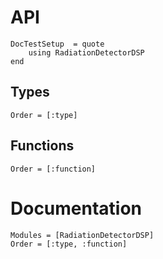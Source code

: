 # API

```@meta
DocTestSetup  = quote
    using RadiationDetectorDSP
end
```

## Types

```@index
Order = [:type]
```

## Functions

```@index
Order = [:function]
```

# Documentation

```@autodocs
Modules = [RadiationDetectorDSP]
Order = [:type, :function]
```
